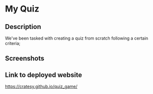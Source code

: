 # My Quiz

## Description

We've been tasked with creating a quiz from scratch following a certain criteria;

## Screenshots

## Link to deployed website

https://cratesy.github.io/quiz_game/
